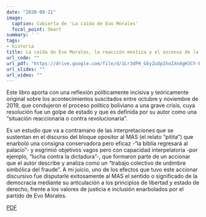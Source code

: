 ```yaml
---
date: "2020-09-21"
image:
  caption: Cubierta de 'La caída de Evo Morales'
  focal_point: Smart
summary: ' '
tags:
- historia
title: La caída de Evo Morales, la reacción mestiza y el ascenso de la gente bien al poder
url_code: ""
url_pdf: "https://drive.google.com/file/d/1Lr3dPH_GEyZuOp1hoIXn4gH3CY-bJA_w/view?usp=sharing"
url_slides: ""
url_video: ""
---
```

Este libro aporta con una reflexión políticamente incisiva y teóricamente
original sobre los acontecimientos suscitados entre octubre y noviembre
de 2019, que condujeron el proceso político boliviano a una grave crisis,
cuya resolución fue un golpe de estado y que es definida por su autor
como una “situación reaccionaria o contra revolucionaria”.

Es un estudio que va a contramano de las interpretaciones que se sustentan
en el discurso del bloque opositor al MAS (el relato “pitita”) que
enarboló una consigna conservadora pero eficaz -“la biblia regresará al
palacio”- y esgrimió objetivos vagos pero con capacidad interpelatoria
-por ejemplo, “lucha contra la dictadura”-, que formaron parte de un
accionar que el autor describe y analiza como un “trabajo colectivo de
urdimbre simbólica del fraude”. A mi juicio, uno de los efectos que tuvo
este accionar discursivo fue disputarle exitosamente al MAS el sentido
o significado de la democracia mediante su articulación a los principios
de libertad y estado de derecho, frente a los valores de justicia e inclusión
enarbolados por el partido de Evo Morales.

<div class="btn-links mb-3">
<a class="btn btn-outline-primary my-1 mr-1" href="https://drive.google.com/file/d/1Lr3dPH_GEyZuOp1hoIXn4gH3CY-bJA_w/view?usp=sharingg" target="_blank" rel="noopener">
  PDF
</a>
</div>